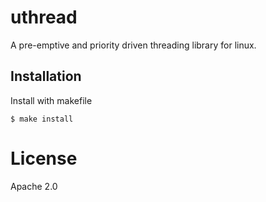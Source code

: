 # uthread

A pre-emptive and priority driven threading library for linux.

## Installation

  Install with makefile

```
$ make install
```

# License

  Apache 2.0

